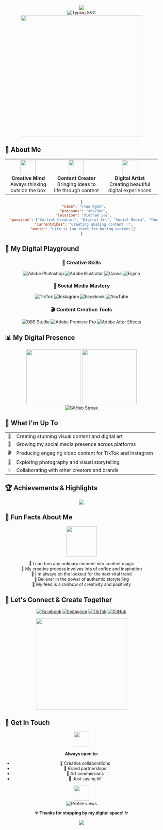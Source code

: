 <div align="center">
  <img src="https://capsule-render.vercel.app/api?type=waving&color=gradient&customColorList=12&height=200&section=header&text=Chau%20Ngan&fontSize=70&fontColor=ffffff&animation=twinkling&fontAlignY=35" />
</div>

<div align="center">
  <img src="https://readme-typing-svg.herokuapp.com?font=Comfortaa&weight=700&size=25&pause=500&color=FF6B9D&center=true&vCenter=true&width=600&lines=✨+Welcome+to+my+digital+universe+✨;🌸+Creative+•+Passionate+•+Inspiring+🌸;🎨+Content+Creator+%26+Digital+Artist+🎨;📱+Social+Media+Enthusiast+📱;💫+Making+magic+happen+every+day+💫" alt="Typing SVG" />
</div>

<div align="center">
  <img src="https://user-images.githubusercontent.com/74038190/212284158-e840e285-664b-44d7-b79b-e264b5e54825.gif" width="400">
</div>

## 🌟 About Me

<div align="center">
  <table>
    <tr>
      <td align="center">
        <img src="https://user-images.githubusercontent.com/74038190/216644497-1951db19-8f3d-4e44-ac08-8e9d7e0d94a7.gif" width="50">
        <br><strong>Creative Mind</strong>
        <br>Always thinking outside the box
      </td>
      <td align="center">
        <img src="https://user-images.githubusercontent.com/74038190/216644507-9c4e9563-1263-4a24-91b1-9ad252aff540.gif" width="50">
        <br><strong>Content Creator</strong>
        <br>Bringing ideas to life through content
      </td>
      <td align="center">
        <img src="https://user-images.githubusercontent.com/74038190/216644505-54946faf-10ce-4f22-bd0d-2d9f5d117f35.gif" width="50">
        <br><strong>Digital Artist</strong>
        <br>Creating beautiful digital experiences
      </td>
    </tr>
  </table>
</div>

<div align="center">
  
```json
{
  "name": "Chau Ngan",
  "pronouns": "she/her",
  "location": "Vietnam 🇻🇳",
  "passions": ["Content Creation", "Digital Art", "Social Media", "Photography"],
  "currentVibes": "Creating amazing content ✨",
  "motto": "Life is too short for boring content 🌈"
}
```

</div>

## 🎨 My Digital Playground

<div align="center">

### 🌈 Creative Skills
![Adobe Photoshop](https://img.shields.io/badge/Adobe%20Photoshop-31A8FF?style=for-the-badge&logo=adobe%20photoshop&logoColor=white)
![Adobe Illustrator](https://img.shields.io/badge/Adobe%20Illustrator-FF9A00?style=for-the-badge&logo=adobe%20illustrator&logoColor=white)
![Canva](https://img.shields.io/badge/Canva-%2300C4CC.svg?style=for-the-badge&logo=Canva&logoColor=white)
![Figma](https://img.shields.io/badge/Figma-F24E1E?style=for-the-badge&logo=figma&logoColor=white)

### 📱 Social Media Mastery
![TikTok](https://img.shields.io/badge/TikTok-%23000000.svg?style=for-the-badge&logo=TikTok&logoColor=white)
![Instagram](https://img.shields.io/badge/Instagram-%23E4405F.svg?style=for-the-badge&logo=Instagram&logoColor=white)
![Facebook](https://img.shields.io/badge/Facebook-%231877F2.svg?style=for-the-badge&logo=Facebook&logoColor=white)
![YouTube](https://img.shields.io/badge/YouTube-%23FF0000.svg?style=for-the-badge&logo=YouTube&logoColor=white)

### 🎬 Content Creation Tools
![OBS Studio](https://img.shields.io/badge/OBS%20Studio-302E31?style=for-the-badge&logo=obs-studio&logoColor=white)
![Adobe Premiere Pro](https://img.shields.io/badge/Adobe%20Premiere%20Pro-9999FF?style=for-the-badge&logo=Adobe%20Premiere%20Pro&logoColor=white)
![Adobe After Effects](https://img.shields.io/badge/Adobe%20After%20Effects-9999FF?style=for-the-badge&logo=Adobe%20After%20Effects&logoColor=white)

</div>

## 📊 My Digital Presence

<div align="center">
  <img height="180em" src="https://github-readme-stats.vercel.app/api?username=ChauNgan&show_icons=true&theme=radical&include_all_commits=true&count_private=true&bg_color=0D1117&title_color=FF6B9D&text_color=FFF&icon_color=FF6B9D&border_color=FF6B9D"/>
  <img height="180em" src="https://github-readme-stats.vercel.app/api/top-langs/?username=ChauNgan&layout=compact&langs_count=8&theme=radical&bg_color=0D1117&title_color=FF6B9D&text_color=FFF&border_color=FF6B9D"/>
</div>

<div align="center">
  <img src="https://github-readme-streak-stats.herokuapp.com/?user=ChauNgan&theme=radical&background=0D1117&stroke=FF6B9D&ring=FF6B9D&fire=FF6B9D&currStreakLabel=FF6B9D&sideNums=FFF&currStreakNum=FFF&dates=FFF&sideLabels=FFF&hide_border=true" alt="GitHub Streak" />
</div>

## 🎯 What I'm Up To

<div align="center">
  <table>
    <tr>
      <td align="center">🎨</td>
      <td>Creating stunning visual content and digital art</td>
    </tr>
    <tr>
      <td align="center">📱</td>
      <td>Growing my social media presence across platforms</td>
    </tr>
    <tr>
      <td align="center">🎬</td>
      <td>Producing engaging video content for TikTok and Instagram</td>
    </tr>
    <tr>
      <td align="center">📸</td>
      <td>Exploring photography and visual storytelling</td>
    </tr>
    <tr>
      <td align="center">✨</td>
      <td>Collaborating with other creators and brands</td>
    </tr>
  </table>
</div>

## 🏆 Achievements & Highlights

<div align="center">
  <img src="https://github-profile-trophy.vercel.app/?username=ChauNgan&theme=radical&no-frame=true&no-bg=false&margin-w=4&title=Stars,Followers,Commits,Issues,MultipleLang,PullRequest&bg_color=0D1117&color=FF6B9D&title_color=FF6B9D" />
</div>

## 🌸 Fun Facts About Me

<div align="center">
  <img src="https://user-images.githubusercontent.com/74038190/212284087-bbe7e430-757e-4901-90bf-4cd2ce3e1852.gif" width="100">
  
  🌟 I can turn any ordinary moment into content magic<br>
  🎨 My creative process involves lots of coffee and inspiration<br>
  📱 I'm always on the lookout for the next viral trend<br>
  💫 Believer in the power of authentic storytelling<br>
  🌈 My feed is a rainbow of creativity and positivity<br>
  
</div>

## 🤝 Let's Connect & Create Together

<div align="center">
  
[![Facebook](https://img.shields.io/badge/Facebook-%231877F2.svg?style=for-the-badge&logo=Facebook&logoColor=white)](https://www.facebook.com/nguyenlechau.ngan.p)
[![Instagram](https://img.shields.io/badge/Instagram-%23E4405F.svg?style=for-the-badge&logo=Instagram&logoColor=white)](https://www.instagram.com/chngysmine/)
[![TikTok](https://img.shields.io/badge/TikTok-%23000000.svg?style=for-the-badge&logo=TikTok&logoColor=white)](https://www.tiktok.com/@nlcn_)
[![GitHub](https://img.shields.io/badge/GitHub-%23121011.svg?style=for-the-badge&logo=github&logoColor=white)](https://github.com/ChauNgan)

</div>

<div align="center">
  <img src="https://user-images.githubusercontent.com/74038190/212284158-e840e285-664b-44d7-b79b-e264b5e54825.gif" width="300">
</div>

## 💌 Get In Touch

<div align="center">
  <img src="https://user-images.githubusercontent.com/74038190/216644505-54946faf-10ce-4f22-bd0d-2d9f5d117f35.gif" width="50">
  
  **Always open to:**
  - 🤝 Creative collaborations
  - 📸 Brand partnerships
  - 🎨 Art commissions
  - 💬 Just saying hi!
  
  <img src="https://user-images.githubusercontent.com/74038190/216644497-1951db19-8f3d-4e44-ac08-8e9d7e0d94a7.gif" width="50">
</div>

<div align="center">
  <img src="https://komarev.com/ghpvc/?username=ChauNgan&label=Profile%20views&color=FF6B9D&style=flat" alt="Profile views" />
  
  **✨ Thanks for stopping by my digital space! ✨**
</div>

<div align="center">
  <img src="https://capsule-render.vercel.app/api?type=waving&color=gradient&customColorList=12&height=100&section=footer" />
</div>
